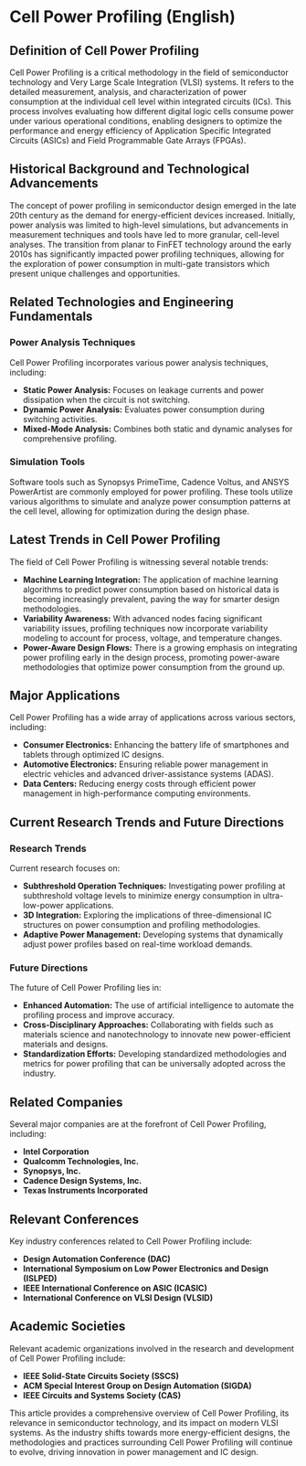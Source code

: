 # Cell Power Profiling (English)

## Definition of Cell Power Profiling

Cell Power Profiling is a critical methodology in the field of semiconductor technology and Very Large Scale Integration (VLSI) systems. It refers to the detailed measurement, analysis, and characterization of power consumption at the individual cell level within integrated circuits (ICs). This process involves evaluating how different digital logic cells consume power under various operational conditions, enabling designers to optimize the performance and energy efficiency of Application Specific Integrated Circuits (ASICs) and Field Programmable Gate Arrays (FPGAs).

## Historical Background and Technological Advancements

The concept of power profiling in semiconductor design emerged in the late 20th century as the demand for energy-efficient devices increased. Initially, power analysis was limited to high-level simulations, but advancements in measurement techniques and tools have led to more granular, cell-level analyses. The transition from planar to FinFET technology around the early 2010s has significantly impacted power profiling techniques, allowing for the exploration of power consumption in multi-gate transistors which present unique challenges and opportunities.

## Related Technologies and Engineering Fundamentals

### Power Analysis Techniques

Cell Power Profiling incorporates various power analysis techniques, including:

- **Static Power Analysis:** Focuses on leakage currents and power dissipation when the circuit is not switching.
- **Dynamic Power Analysis:** Evaluates power consumption during switching activities.
- **Mixed-Mode Analysis:** Combines both static and dynamic analyses for comprehensive profiling.

### Simulation Tools

Software tools such as Synopsys PrimeTime, Cadence Voltus, and ANSYS PowerArtist are commonly employed for power profiling. These tools utilize various algorithms to simulate and analyze power consumption patterns at the cell level, allowing for optimization during the design phase.

## Latest Trends in Cell Power Profiling

The field of Cell Power Profiling is witnessing several notable trends:

- **Machine Learning Integration:** The application of machine learning algorithms to predict power consumption based on historical data is becoming increasingly prevalent, paving the way for smarter design methodologies.
- **Variability Awareness:** With advanced nodes facing significant variability issues, profiling techniques now incorporate variability modeling to account for process, voltage, and temperature changes.
- **Power-Aware Design Flows:** There is a growing emphasis on integrating power profiling early in the design process, promoting power-aware methodologies that optimize power consumption from the ground up.

## Major Applications

Cell Power Profiling has a wide array of applications across various sectors, including:

- **Consumer Electronics:** Enhancing the battery life of smartphones and tablets through optimized IC designs.
- **Automotive Electronics:** Ensuring reliable power management in electric vehicles and advanced driver-assistance systems (ADAS).
- **Data Centers:** Reducing energy costs through efficient power management in high-performance computing environments.

## Current Research Trends and Future Directions

### Research Trends

Current research focuses on:

- **Subthreshold Operation Techniques:** Investigating power profiling at subthreshold voltage levels to minimize energy consumption in ultra-low-power applications.
- **3D Integration:** Exploring the implications of three-dimensional IC structures on power consumption and profiling methodologies.
- **Adaptive Power Management:** Developing systems that dynamically adjust power profiles based on real-time workload demands.

### Future Directions

The future of Cell Power Profiling lies in:

- **Enhanced Automation:** The use of artificial intelligence to automate the profiling process and improve accuracy.
- **Cross-Disciplinary Approaches:** Collaborating with fields such as materials science and nanotechnology to innovate new power-efficient materials and designs.
- **Standardization Efforts:** Developing standardized methodologies and metrics for power profiling that can be universally adopted across the industry.

## Related Companies

Several major companies are at the forefront of Cell Power Profiling, including:

- **Intel Corporation**
- **Qualcomm Technologies, Inc.**
- **Synopsys, Inc.**
- **Cadence Design Systems, Inc.**
- **Texas Instruments Incorporated**

## Relevant Conferences

Key industry conferences related to Cell Power Profiling include:

- **Design Automation Conference (DAC)**
- **International Symposium on Low Power Electronics and Design (ISLPED)**
- **IEEE International Conference on ASIC (ICASIC)**
- **International Conference on VLSI Design (VLSID)**

## Academic Societies

Relevant academic organizations involved in the research and development of Cell Power Profiling include:

- **IEEE Solid-State Circuits Society (SSCS)**
- **ACM Special Interest Group on Design Automation (SIGDA)**
- **IEEE Circuits and Systems Society (CAS)**

This article provides a comprehensive overview of Cell Power Profiling, its relevance in semiconductor technology, and its impact on modern VLSI systems. As the industry shifts towards more energy-efficient designs, the methodologies and practices surrounding Cell Power Profiling will continue to evolve, driving innovation in power management and IC design.